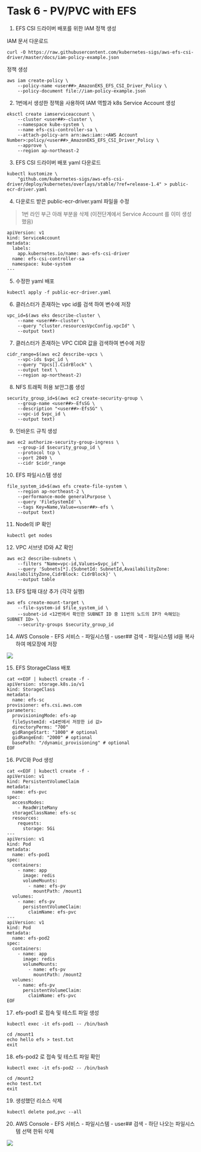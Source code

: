 # Task 6 - PV/PVC with EFS

1. EFS CSI 드라이버 배포를 위한 IAM 정책 생성

IAM 문서 다운로드
```
curl -O https://raw.githubusercontent.com/kubernetes-sigs/aws-efs-csi-driver/master/docs/iam-policy-example.json
```

정책 생성
```
aws iam create-policy \
    --policy-name <user##>_AmazonEKS_EFS_CSI_Driver_Policy \
    --policy-document file://iam-policy-example.json
```

2. 1번에서 생성한 정책을 사용하여 IAM 역할과 k8s Service Account 생성
```
eksctl create iamserviceaccount \
    --cluster <user##>-cluster \
    --namespace kube-system \
    --name efs-csi-controller-sa \
    --attach-policy-arn arn:aws:iam::<AWS Account Number>:policy/<user##>_AmazonEKS_EFS_CSI_Driver_Policy \
    --approve \
    --region ap-northeast-2
```

3. EFS CSI 드라이버 배포 yaml 다운로드
```
kubectl kustomize \
    "github.com/kubernetes-sigs/aws-efs-csi-driver/deploy/kubernetes/overlays/stable/?ref=release-1.4" > public-ecr-driver.yaml
```

4. 다운로드 받은 public-ecr-driver.yaml 파일을 수정 

> 1번 라인 부근 아래 부분을 삭제 (이전단계에서 Service Account 를 이미 생성 했음)
```
apiVersion: v1
kind: ServiceAccount
metadata:
  labels:
    app.kubernetes.io/name: aws-efs-csi-driver
  name: efs-csi-controller-sa
  namespace: kube-system
---
```

5. 수정한 yaml 배포
```
kubectl apply -f public-ecr-driver.yaml
```

6. 클러스터가 존재하는 vpc id를 검색 하여 변수에 저장
```
vpc_id=$(aws eks describe-cluster \
    --name <user##>-cluster \
    --query "cluster.resourcesVpcConfig.vpcId" \
    --output text)
```

7. 클러스터가 존재하는 VPC CIDR 값을 검색하여 변수에 저장
```
cidr_range=$(aws ec2 describe-vpcs \
    --vpc-ids $vpc_id \
    --query "Vpcs[].CidrBlock" \
    --output text \
    --region ap-northeast-2)
```

8. NFS 트래픽 허용 보안그룹 생성
```
security_group_id=$(aws ec2 create-security-group \
    --group-name <user##>-EfsSG \
    --description "<user##>-EfsSG" \
    --vpc-id $vpc_id \
    --output text)
```

9. 인바운드 규칙 생성
```
aws ec2 authorize-security-group-ingress \
    --group-id $security_group_id \
    --protocol tcp \
    --port 2049 \
    --cidr $cidr_range
```

10. EFS 파일시스템 생성
```
file_system_id=$(aws efs create-file-system \
    --region ap-northeast-2 \
    --performance-mode generalPurpose \
    --query 'FileSystemId' \
    --tags Key=Name,Value=<user##>-efs \
    --output text)
```

11. Node의 IP 확인
```
kubectl get nodes
```

12. VPC 서브넷 ID와 AZ 확인
```
aws ec2 describe-subnets \
    --filters "Name=vpc-id,Values=$vpc_id" \
    --query 'Subnets[*].{SubnetId: SubnetId,AvailabilityZone: AvailabilityZone,CidrBlock: CidrBlock}' \
    --output table
```

13. EFS 탑재 대상 추가 (각각 실행)
```
aws efs create-mount-target \
    --file-system-id $file_system_id \
    --subnet-id <12번에서 확인한 SUBNET ID 중 11번의 노드의 IP가 속해있는 SUBNET ID> \
    --security-groups $security_group_id
```    

14. AWS Console - EFS 서비스 - 파일시스템 - user## 검색 - 파일시스템 id을 복사하여 메모장에 저장 

![](../img/L1T6-14.png)

15. EFS StorageClass 배포
```
cat <<EOF | kubectl create -f -
apiVersion: storage.k8s.io/v1
kind: StorageClass
metadata:
  name: efs-sc
provisioner: efs.csi.aws.com
parameters:
  provisioningMode: efs-ap
  fileSystemId: <14번에서 저장한 id 값>
  directoryPerms: "700"
  gidRangeStart: "1000" # optional
  gidRangeEnd: "2000" # optional
  basePath: "/dynamic_provisioning" # optional
EOF
```

16. PVC와 Pod 생성
```
cat <<EOF | kubectl create -f -
apiVersion: v1
kind: PersistentVolumeClaim
metadata:
  name: efs-pvc
spec:
  accessModes:
    - ReadWriteMany
  storageClassName: efs-sc
  resources:
    requests:
      storage: 5Gi
---
apiVersion: v1
kind: Pod
metadata:
  name: efs-pod1
spec:
  containers:
    - name: app
      image: redis
      volumeMounts:
        - name: efs-pv
          mountPath: /mount1
  volumes:
    - name: efs-pv
      persistentVolumeClaim:
        claimName: efs-pvc
---
apiVersion: v1
kind: Pod
metadata:
  name: efs-pod2
spec:
  containers:
    - name: app
      image: redis
      volumeMounts:
        - name: efs-pv
          mountPath: /mount2
  volumes:
    - name: efs-pv
      persistentVolumeClaim:
        claimName: efs-pvc        
EOF
```

17. efs-pod1 로 접속 및 테스트 파일 생성
```
kubectl exec -it efs-pod1 -- /bin/bash
```
```
cd /mount1
echo hello efs > test.txt
exit
```

18. efs-pod2 로 접속 및 테스트 파일 확인
```
kubectl exec -it efs-pod2 -- /bin/bash
```
```
cd /mount2
echo test.txt
exit
```

19. 생성했던 리소스 삭제
```
kubectl delete pod,pvc --all
```

20. AWS Console - EFS 서비스 - 파일시스템 - user## 검색 - 하단 나오는 파일시스템 선택 한뒤 삭제

![](../img/L1T6-20.png)

